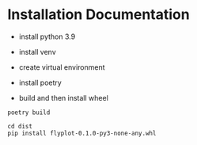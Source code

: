 # Installation Documentation
- install python 3.9

- install venv

- create virtual environment

- install poetry

- build and then install wheel
```
poetry build
```
```
cd dist
pip install flyplot-0.1.0-py3-none-any.whl
```
